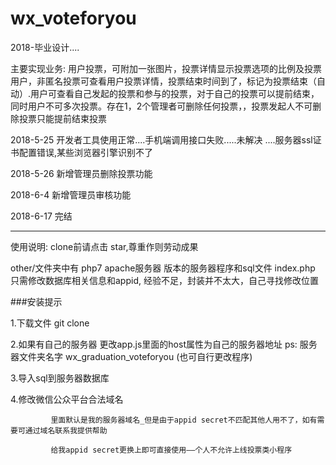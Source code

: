 # wx_voteforyou
2018-毕业设计....

主要实现业务:
   用户投票，可附加一张图片，投票详情显示投票选项的比例及投票用户，非匿名投票可查看用户投票详情，投票结束时间到了，标记为投票结束（自动）.用户可查看自己发起的投票和参与的投票，对于自己的投票可以提前结束，同时用户不可多次投票。存在1，2个管理者可删除任何投票，，投票发起人不可删除投票只能提前结束投票

2018-5-25 开发者工具使用正常....手机端调用接口失败.....未解决  ....服务器ssl证书配置错误,某些浏览器引擎识别不了

2018-5-26 新增管理员删除投票功能

2018-6-4 新增管理员审核功能

2018-6-17 完结

---------------------------------------------------------------------------------------------------------------------------

使用说明:
  clone前请点击 star,尊重作则劳动成果
  
  other/文件夹中有 php7 apache服务器 版本的服务器程序和sql文件
  index.php 只需修改数据库相关信息和appid, 经验不足，封装并不太大，自己寻找修改位置
 
###安装提示
 
   1.下载文件 git clone

   2.如果有自己的服务器 更改app.js里面的host属性为自己的服务器地址 ps: 服务器文件夹名字 wx_graduation_voteforyou (也可自行更改程序)  

   3.导入sql到服务器数据库
   
   4.修改微信公众平台合法域名

             里面默认是我的服务器域名_但是由于appid secret不匹配其他人用不了，如有需要可通过域名联系我提供帮助

             给我appid secret更换上即可直接使用——个人不允许上线投票类小程序